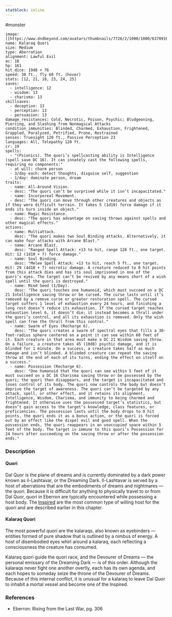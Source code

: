 ```yaml
---
statblock: inline
---
```

 #monster 

```statblock
image: [[https://www.dndbeyond.com/avatars/thumbnails/7726/2/1000/1000/637091671682327075.png]]
name: Kalaraq Quori
size: Medium
type: Aberration
alignment: Lawful Evil
ac: 18
hp: 161
hit_dice: 19d8 + 76
speed: 30 ft., fly 60 ft. (hover)
stats: [12, 21, 18, 23, 24, 25]
saves:
  - intelligence: 12
  - wisdom: 13
  - charisma: 13
skillsaves:
  - deception: 13
  - perception: 13
  - persuasion: 13
damage_resistances: Cold, Necrotic, Poison, Psychic; Bludgeoning, Piercing, and Slashing from Nonmagical Attacks
condition_immunities: Blinded, Charmed, Exhaustion, Frightened, Grappled, Paralyzed, Petrified, Prone, Restrained
senses: Truesight 120 ft., Passive Perception 23
languages: All, Telepathy 120 ft.
cr: 19
spells:
  - "(Psionics). The quori’s spellcasting ability is Intelligence (spell save DC 16). It can innately cast the following spells, requiring no components:"
  - at will: charm person
  - 3/day each: detect thoughts, disguise self, suggestion
  - 1/day: dominate person, dream
traits:
  - name: All-Around Vision.
  - desc: "The quori can’t be surprised while it isn’t incapacitated."
  - name: Incorporeal Movement.
  - desc: "The quori can move through other creatures and objects as if they were difficult terrain. It takes 5 (1d10) force damage if it ends its turn inside an object."
  - name: Magic Resistance.
  - desc: "The quori has advantage on saving throws against spells and other magical effects."
actions:
  - name: Multiattack.
    desc: "The quori makes two Soul Binding attacks. Alternatively, it can make four attacks with Arcane Blast."
  - name: Arcane Blast.
    desc: "Ranged Spell Attack: +13 to hit, range 120 ft., one target. Hit: 12 (1d10 + 7) force damage."
  - name: Soul Binding.
    desc: "Melee Spell Attack: +13 to hit, reach 5 ft., one target. Hit: 29 (4d10 + 7) necrotic damage. A creature reduced to 0 hit points from this attack dies and has its soul imprisoned in one of the quori’s eyes. The target can’t be revived by any means short of a wish spell until the quori is destroyed."
  - name: Mind Seed (1/Day).
    desc: "The quori touches one humanoid, which must succeed on a DC 21 Intelligence saving throw or be cursed. The curse lasts until it’s removed by a remove curse or greater restoration spell. The cursed target suffers 1 level of exhaustion every 24 hours, and finishing a long rest doesn’t reduce its exhaustion. If the cursed target reaches exhaustion level 6, it doesn’t die; it instead becomes a thrall under the quori’s control, and all its exhaustion is removed. Only the wish spell can free the thrall from this control."
  - name: Swarm of Eyes (Recharge 6).
    desc: "The quori creates a swarm of spectral eyes that fills a 30-foot-radius sphere centered on a point it can see within 60 feet of it. Each creature in that area must make a DC 21 Wisdom saving throw. On a failure, a creature takes 45 (10d8) psychic damage, and it is blinded for 1 minute. On a success, a creature takes half as much damage and isn’t blinded. A blinded creature can repeat the saving throw at the end of each of its turns, ending the effect on itself on a success."
  - name: Possession (Recharge 6).
    desc: "One humanoid that the quori can see within 5 feet of it must succeed on a DC 16 Charisma saving throw or be possessed by the quori; the quori then disappears, and the target is incapacitated and loses control of its body. The quori now controls the body but doesn’t deprive the target of awareness. The quori can’t be targeted by any attack, spell, or other effect, and it retains its alignment, Intelligence, Wisdom, Charisma, and immunity to being charmed and frightened. It otherwise uses the possessed target’s statistics, but doesn’t gain access to the target’s knowledge, class features, or proficiencies. The possession lasts until the body drops to 0 hit points, the quori ends it as a bonus action, or the quori is forced out by an effect like the dispel evil and good spell. When the possession ends, the quori reappears in an unoccupied space within 5 feet of the body. The target is immune to this quori’s Possession for 24 hours after succeeding on the saving throw or after the possession ends."
```

### Description

#### Quori

Dal Quor is the plane of dreams and is currently dominated by a dark power known as il-Lashtavar, or the Dreaming Dark. Il-Lashtavar is served by a host of aberrations that are the embodiments of dreams and nightmares — the quori. Because it is difficult for anything to physically travel to or from Dal Quor, quori in Eberron are typically encountered while possessing a host body. The [Inspired](https://www.dndbeyond.com/monsters/489058-inspired) are the most common type of willing host for the quori and are described earlier in this chapter.

#### Kalaraq Quori

The most powerful quori are the kalaraqs, also known as eyebinders — entities formed of pure shadow that is outlined by a nimbus of energy. A host of disembodied eyes whirl around a kalaraq, each reflecting a consciousness the creature has consumed.

Kalaraq quori guide the quori race, and the Devourer of Dreams — the personal emissary of the Dreaming Dark — is of this order. Although the kalaraqs never fight one another overtly, each has its own agenda, and each hopes to someday seize the throne of the Devourer of Dreams. Because of this internal conflict, it is unusual for a kalaraq to leave Dal Quor to inhabit a mortal vessel and become one of the Inspired.

### References

* Eberron: Rising from the Last War, pg. 306
